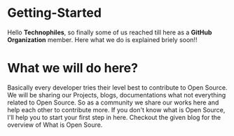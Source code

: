 # Getting-Started

Hello **Technophiles**, so finally some of us reached till here as a **GitHub Organization** member. Here what we do is explained briely soon!!


# What we will do here?
Basically every developer tries their level best to contribute to Open Source. We will be sharing our Projects, blogs, documentations what not everything related to Open Source.
So as a community we share our works here and help each other to contribute more. If you don't know what is Open Source, I'll help you to start your first step in here. Checkout the given blog for the overview of What is Open Soure.

